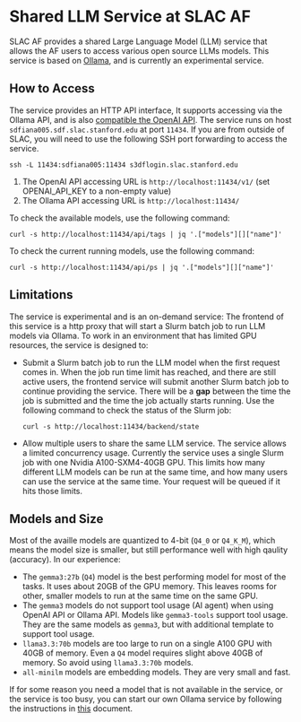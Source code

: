 # Shared LLM Service at SLAC AF

SLAC AF provides a shared Large Language Model (LLM) service that allows the AF users to access various
open source LLMs models. This service is based on [Ollama](https://ollama.com/), and is currently an
experimental service. 

## How to Access

The service provides an HTTP API interface, It supports accessing via the Ollama API, and is also
[compatible the OpenAI API](https://ollama.com/blog/openai-compatibility).
The service runs on host `sdfiana005.sdf.slac.stanford.edu` at port `11434`.
If you are from outside of SLAC, you will need to use the following SSH port forwarding to access the
service.
```
ssh -L 11434:sdfiana005:11434 s3dflogin.slac.stanford.edu
```

1. The OpenAI API accessing URL is `http://localhost:11434/v1/` (set OPENAI_API_KEY to a non-empty value)
2. The Ollama API accessing URL is `http://localhost:11434/`

To check the available models, use the following command:
```
curl -s http://localhost:11434/api/tags | jq '.["models"][]["name"]' 
```

To check the current running models, use the following command:
```
curl -s http://localhost:11434/api/ps | jq '.["models"][]["name"]' 
```

## Limitations

The service is experimental and is an on-demand service: The frontend of this service is a http proxy
that will start a Slurm batch job to run LLM models via Ollama. To work in an environment that has
limited GPU resources, the service is designed to:

- Submit a Slurm batch job to run the LLM model when the first request comes in. When the job run 
  time limit has reached, and there are still active users, the frontend service will submit another
  Slurm batch job to continue providing the service. There will be a **gap** between the time the job
  is submitted and the time the job actually starts running. Use the following command to check the 
  status of the Slurm job:
  ```
  curl -s http://localhost:11434/backend/state
  ```
- Allow multiple users to share the same LLM service. The service allows a limited concurrency usage.
  Currently the service uses a single Slurm job with one Nvidia A100-SXM4-40GB GPU. This limits how 
  many different LLM models can be run at the same time, and how many users can use the service
  at the same time. Your request will be queued if it hits those limits.

## Models and Size

Most of the availle models are quantized to 4-bit (`Q4_0` or `Q4_K_M`), which means the model size is 
smaller, but still performance well with high qaulity (accuracy). In our experience:

- The `gemma3:27b` (`Q4`) model is the best performing model for most of the tasks. It uses about
  20GB of the GPU memory. This leaves rooms for other, smaller  models to run at the same time on
  the same GPU.
- The `gemma3` models do not support tool usage (AI agent) when using OpenAI API or Ollama API.
  Models like `gemma3-tools` support tool usage. They are the same models as `gemma3`, but with 
  additional template to support tool usage.
- `llama3.3:70b` models are too large to run on a single A100 GPU with 40GB of memory. Even a `Q4`
   model requires slight above 40GB of memory. So avoid using `llama3.3:70b` models.
- `all-minilm` models are embedding models. They are very small and fast.

If for some reason you need a model that is not available in the service, or the service is too busy,
you can start our own Ollama service by following the instructions in [this](./RunYourOwnOllama.md)
document.

